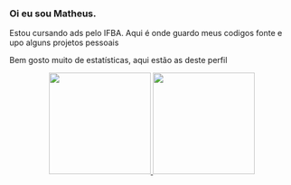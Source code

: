 ### Oi eu sou Matheus.
Estou cursando ads pelo IFBA.
Aqui é onde guardo meus codigos fonte e upo alguns projetos pessoais

<p>Bem gosto muito de estatísticas, aqui estão as deste perfil</p>

<div align="center">
  <a href="https://github.com/zerotheus">
  <img height="180em" src="https://github-readme-stats.vercel.app/api?username=zerotheus&show_icons=true&theme=midnight-purple&include_all_commits=true&count_private=true"/>
  <img height="180em" src="https://github-readme-stats.vercel.app/api/top-langs/?username=zerotheus&layout=compact&langs_count=7&theme=midnight-purple"/>
</div>

<!--
**zerotheus/zerotheus** is a ✨ _special_ ✨ repository because its `README.md` (this file) appears on your GitHub profile.

Here are some ideas to get you started:

- 🔭 I’m currently working on ...
- 🌱 I’m currently learning ...
- 👯 I’m looking to collaborate on ...
- 🤔 I’m looking for help with ...
- 💬 Ask me about ...
- 📫 How to reach me: ...
- 😄 Pronouns: ...
- ⚡ Fun fact: ...
-->
